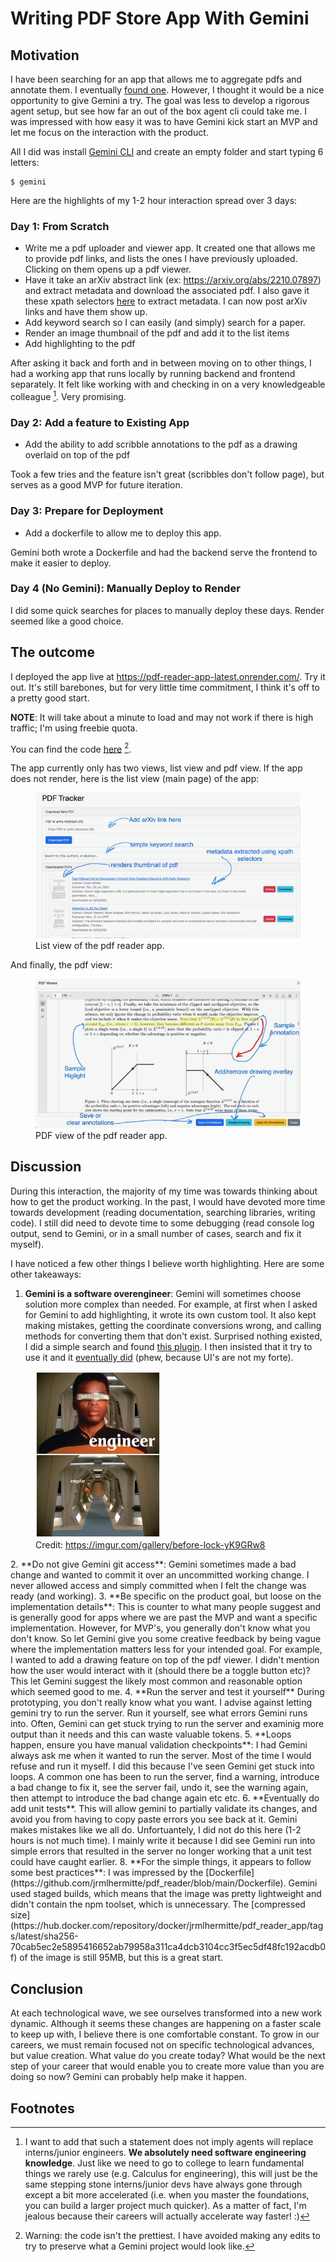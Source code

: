 # Writing PDF Store App With Gemini

## Motivation

I have been searching for an app that allows me to aggregate pdfs and annotate
them. I eventually [found
one](/2025/08/17/managing-papers-with-zotero-and-personal-file-server.html).
However, I thought it would be a nice opportunity to give Gemini a try. The goal
was less to develop a rigorous agent setup, but see how far an out of the box
agent cli could take me. I was impressed with how easy it was to have Gemini
kick start an MVP and let me focus on the interaction with the product.

All I did was install [Gemini CLI](https://github.com/google-gemini/gemini-cli)
and create an empty folder and start typing 6 letters:

```
$ gemini
```

Here are the highlights of my 1-2 hour interaction spread over 3 days:

### Day 1: From Scratch
- Write me a pdf uploader and viewer app. It created one that allows me to
provide pdf links, and lists the ones I have previously uploaded. Clicking on
them opens up a pdf viewer.
- Have it take an arXiv abstract link (ex: <a
href="https://arxiv.org/abs/2210.07897">https://arxiv.org/abs/2210.07897</a>)
and extract metadata and download the associated pdf. I also gave it these xpath selectors
[here](https://github.com/fivefilters/ftr-site-config/blob/master/arxiv.org.txt)
to extract metadata. I can now post arXiv links and have them show up.
- Add keyword search so I can easily (and simply) search for a paper.
- Render an image thumbnail of the pdf and add it to the list items
- Add highlighting to the pdf

After asking it back and forth and in between moving on to other things, I had a
working app that runs locally by running backend and frontend separately. It
felt like working with and checking in on a very knowledgeable colleague [^1].
Very promising.

[^1]: I want to add that such a statement does not imply agents will replace
    interns/junior engineers. **We absolutely need software engineering
    knowledge**. Just like we need to go to college to learn fundamental things
    we rarely use (e.g. Calculus for engineering), this will just be the same
    stepping stone interns/junior devs have always gone through except a bit
    more accelerated (i.e. when you master the foundations, you can build a
    larger project much quicker). As a matter of fact, I'm jealous because their
    careers will actually accelerate way faster!  :)

### Day 2: Add a feature to Existing App
- Add the ability to add scribble annotations to the pdf as a drawing overlaid on top of the pdf

Took a few tries and the feature isn't great (scribbles don't follow page), but
serves as a good MVP for future iteration.

### Day 3: Prepare for Deployment
- Add a dockerfile to allow me to deploy this app.

Gemini both wrote a Dockerfile and had the backend serve the frontend to make it easier to deploy.

### Day 4 (No Gemini): Manually Deploy to Render
I did some quick searches for places to manually deploy these days. Render
seemed like a good choice.

## The outcome

I deployed the app live at <a
href="https://pdf-reader-app-latest.onrender.com/">https://pdf-reader-app-latest.onrender.com/</a>.
Try it out. It's still barebones, but for very little time commitment, I think
it's off to a pretty good start.

**NOTE**: It will take about a minute to load and may not work if
there is high traffic; I'm using freebie quota.

You can find the code [here](https://github.com/jrmlhermitte/pdf_reader) [^2].

The app currently only has two views, list view and pdf view. 
If the app does not render, here is the list view (main page) of the app:

<figure>
<img src="/images/2025-08-20-pdf-reader-main-page.png">
<figcaption>List view of the pdf reader app.</figcaption>
</figure>

And finally, the pdf view:
<figure>
<img src="/images/2025-08-20-pdf-reader-pdf-view.png">
<figcaption>PDF view of the pdf reader app.</figcaption>
</figure>

[^2]: Warning: the code isn't the prettiest. I have avoided making any edits to
    try to preserve what a Gemini project would look like.

## Discussion

During this interaction, the majority of my time was towards thinking about how
to get the product working. In the past, I would have devoted more time towards
development (reading documentation, searching libraries, writing code).
I still did need to devote time to some debugging (read console log output, send
to Gemini, or in a small number of cases, search and fix it myself).

I have noticed a few other things I believe worth highlighting. Here are some
other takeaways:

1. **Gemini is a software overengineer**: Gemini will sometimes choose solution more complex
than needed. For example, at first when I asked for Gemini to add highlighting,
it wrote its own custom tool. It also kept making mistakes, getting the
coordinate conversions wrong, and calling methods for converting them that don't
exist. Surprised nothing existed, I did a simple search and found [this
plugin](https://react-pdf-viewer.dev/plugins/highlight/).  I then insisted that
it try to use it and it [eventually
did](https://github.com/jrmlhermitte/pdf_reader/blob/56c5296860ccaf8aa68dd87402ba1b47153e49ee/frontend/src/PdfViewer.tsx#L5)
(phew, because UI's are not my forte).
 
<figure>
<img src="/images/2025-08-20-engineer-engifar.jpeg" alt="engineer-engifar" width="200">
<figcaption>
Credit: <a href="https://github.com/google-gemini/gemini-cli">https://imgur.com/gallery/before-lock-yK9GRw8</a>
</figcaption>
</figure>
2. **Do not give Gemini git access**: Gemini sometimes made a bad change and
wanted to commit it over an uncommitted working change. I never allowed access
and simply committed when I felt the change was ready (and working).
3. **Be specific on the product goal, but loose on the implementation details**: This is
counter to what many people suggest and is generally good for apps where we are
past the MVP and want a specific implementation. However, for MVP's, you
generally don't know what you don't know. So let Gemini give you some creative
feedback by being vague where the implementation matters less for your intended
goal. For example, I wanted to add a drawing feature on top of the pdf viewer. I
didn't mention how the user would interact with it (should there be a toggle
button etc)? This let Gemini suggest the likely most common and reasonable
option which seemed good to me.
4. **Run the server and test it yourself** During prototyping, you don't really
know what you want. I advise against letting gemini try to run the server. Run
it yourself, see what errors Gemini runs into. Often, Gemini can get stuck
trying to run the server and examinig more output than it needs and this can
waste valuable tokens.
5. **Loops happen, ensure you have manual validation checkpoints**:
I had Gemini always ask me when it wanted to run the server. Most of the time I
would refuse and run it myself. I did this because I've seen Gemini get stuck
into loops. A common one has been to run the server, find a warning, introduce a
bad change to fix it, see the server fail, undo it, see the warning again, then
attempt to introduce the bad change again etc etc.
6. **Eventually do add unit tests**. This will allow gemini to partially validate its changes,
and avoid you from having to copy paste errors you see back at it. Gemini makes mistakes
like we all do. Unfortuantely, I did not do this here (1-2 hours is not much
time). I mainly write it because I did see Gemini run into simple errors that
resulted in the server no longer working that a unit test could have caught
earlier.
8. **For the simple things, it appears to follow some best practices**: I was impressed by the
[Dockerfile](https://github.com/jrmlhermitte/pdf_reader/blob/main/Dockerfile).
Gemini used staged builds, which means that the image was pretty lightweight and
didn't contain the npm toolset, which is unnecessary. The [compressed size](https://hub.docker.com/repository/docker/jrmlhermitte/pdf_reader_app/tags/latest/sha256-70cab5ec2e5895416652ab79958a311ca4dcb3104cc3f5ec5df48fc192acdb0f) of the image
is still 95MB, but this is a great start. 

## Conclusion
At each technological wave, we see ourselves transformed into a new work
dynamic. Although it seems these changes are happening on a faster scale to keep
up with, I believe there is one comfortable constant. To grow in our careers, we
must remain focused not on specific technological advances, but value
creation. What value do you create today? What would be the next step of your
career that would enable you to create more value than you are doing so now?
Gemini can probably help make it happen.


## Footnotes